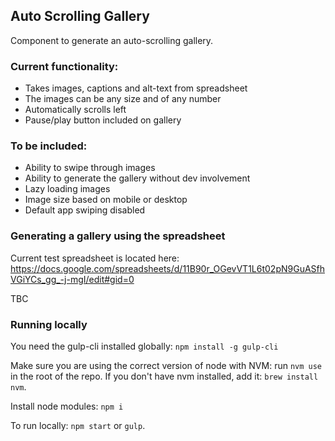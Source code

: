 ## Auto Scrolling Gallery

Component to generate an auto-scrolling gallery.

### Current functionality: 
- Takes images, captions and alt-text from spreadsheet
- The images can be any size and of any number
- Automatically scrolls left
- Pause/play button included on gallery

### To be included: 
- Ability to swipe through images
- Ability to generate the gallery without dev involvement
- Lazy loading images
- Image size based on mobile or desktop
- Default app swiping disabled

### Generating a gallery using the spreadsheet

Current test spreadsheet is located here: https://docs.google.com/spreadsheets/d/11B90r_OGevVT1L6t02pN9GuASfhVGiYCs_gg_-j-mgI/edit#gid=0

TBC

### Running locally

You need the gulp-cli installed globally: `npm install -g gulp-cli`

Make sure you are using the correct version of node with NVM: run `nvm use` in the root of the repo. 
If you don't have nvm installed, add it: `brew install nvm`.

Install node modules: `npm i`

To run locally: `npm start` or `gulp`.  
